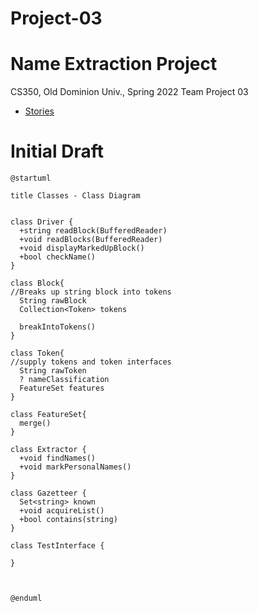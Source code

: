 # Project-03
# Name Extraction Project
CS350, Old Dominion Univ., Spring 2022
Team Project 03
* [Stories](https://trello.com/b/4WNrLBWO/cs-350-group-project)
# Initial Draft
```
@startuml

title Classes - Class Diagram


class Driver {
  +string readBlock(BufferedReader)
  +void readBlocks(BufferedReader)
  +void displayMarkedUpBlock()
  +bool checkName()
}

class Block{
//Breaks up string block into tokens 
  String rawBlock
  Collection<Token> tokens
  
  breakIntoTokens()
}

class Token{
//supply tokens and token interfaces 
  String rawToken
  ? nameClassification
  FeatureSet features
}

class FeatureSet{
  merge()
}

class Extractor {
  +void findNames()
  +void markPersonalNames()
}

class Gazetteer {
  Set<string> known
  +void acquireList()
  +bool contains(string)
}

class TestInterface {
  
}



@enduml
```
